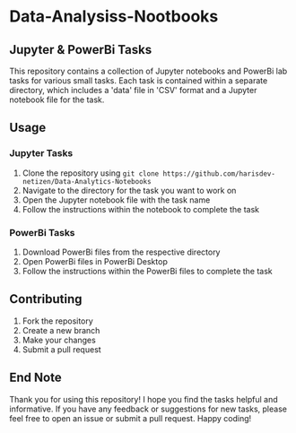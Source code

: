 # Data-Analysiss-Nootbooks

## Jupyter & PowerBi Tasks

This repository contains a collection of Jupyter notebooks and PowerBi lab tasks for various small tasks. Each task is contained within a separate directory, which includes a 'data' file in 'CSV' format and a Jupyter notebook file for the task.

## Usage

### Jupyter Tasks
1. Clone the repository using `git clone https://github.com/harisdev-netizen/Data-Analytics-Notebooks`
2. Navigate to the directory for the task you want to work on
3. Open the Jupyter notebook file with the task name
4. Follow the instructions within the notebook to complete the task

### PowerBi Tasks
1. Download PowerBi files from the respective directory
2. Open PowerBi files in PowerBi Desktop
3. Follow the instructions within the PowerBi files to complete the task

## Contributing

1. Fork the repository
2. Create a new branch
3. Make your changes
4. Submit a pull request

## End Note
Thank you for using this repository! I hope you find the tasks helpful and informative. If you have any feedback or suggestions for new tasks, please feel free to open an issue or submit a pull request. Happy coding!